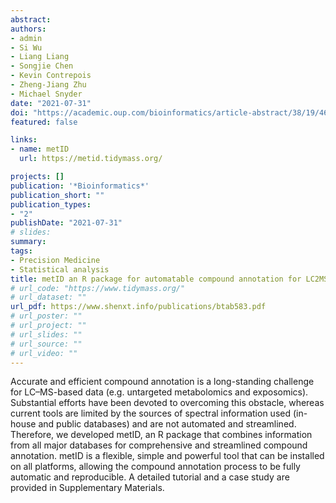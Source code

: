 ```yaml
---
abstract:
authors:
- admin
- Si Wu
- Liang Liang
- Songjie Chen
- Kevin Contrepois
- Zheng-Jiang Zhu
- Michael Snyder
date: "2021-07-31"
doi: "https://academic.oup.com/bioinformatics/article-abstract/38/19/4650/6659093?redirectedFrom=fulltext&login=false"
featured: false

links:
- name: metID
  url: https://metid.tidymass.org/

projects: []
publication: '*Bioinformatics*'
publication_short: ""
publication_types: 
- "2"
publishDate: "2021-07-31"
# slides: 
summary: 
tags:
- Precision Medicine 
- Statistical analysis
title: metID an R package for automatable compound annotation for LC2MS-based data
# url_code: "https://www.tidymass.org/"
# url_dataset: ""
url_pdf: https://www.shenxt.info/publications/btab583.pdf
# url_poster: ""
# url_project: ""
# url_slides: ""
# url_source: ""
# url_video: ""
---
```


Accurate and efficient compound annotation is a long-standing challenge for LC–MS-based data (e.g.
untargeted metabolomics and exposomics). Substantial efforts have been devoted to overcoming this obstacle,
whereas current tools are limited by the sources of spectral information used (in-house and public databases) and
are not automated and streamlined. Therefore, we developed metID, an R package that combines information from
all major databases for comprehensive and streamlined compound annotation. metID is a flexible, simple and
powerful tool that can be installed on all platforms, allowing the compound annotation process to be fully automatic
and reproducible. A detailed tutorial and a case study are provided in Supplementary Materials.

